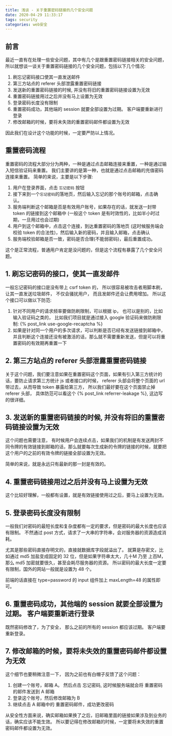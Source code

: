 ```yaml
---
title: 浅谈 - 关于重置密码链接的几个安全问题
date: 2020-04-29 11:33:17
tags: security
categories: web安全
---
```

## 前言
最近一直有在处理一些安全问题，其中有几个是跟重置密码链接相关的安全问题， 所以就想谈一谈关于重置密码链接的几个安全问题，包括以下几个情况:
1. 刷忘记密码接口使其一直发送邮件
2. 第三方站点的 referer 头部泄露重置密码链接
3. 发送新的重置密码链接的时候, 并没有将旧的重置密码链接设置为无效
4. 重置密码链接用过之后并没有马上设置为无效
5. 登录密码长度没有限制
6. 重置密码成功，其他端的 session 就要全部设置为过期。 客户端要重新进行登录
7. 修改邮箱的时候，要将未失效的重置密码邮件都设置为无效

因此我们在设计这个功能的时候，一定要严防以上情况。
<!--more-->
## 重置密码流程
重置密码的流程大部分分为两种，一种是通过点击邮箱连接来重置，一种是通过输入短信验证码来重置。 我们主要讲的是第一种，也就是通过点击邮箱的充值密码连接来重置。 简单的来说，主要是以下步骤:
1. 用户在登录界面，点击 `忘记密码` 按钮
2. 接下来到一个`忘记密码`的落地页，然后输入忘记的那个账号的邮箱，点击确认。
3. 服务端判断这个邮箱是否是有效用户账号，如果存在的话，就发送一封带 token 的链接到这个邮箱中 (一般这个 token 是有时效性的，比如半小时过期，一旦用过也会过期)
4. 用户到这个邮箱中，点击这个连接，到达重置密码的落地页 (这时候服务端会校验 token 的合法性)，然后输入新的密码，并且输入邮箱，点击确认
5. 服务端校验邮箱是否一致，密码是否合理(不能弱密码)，最后重置成功。

这个是正常流程，普通用户肯定是没问题的，但是这个流程有暴露了几个安全问题。

## 1. 刷忘记密码的接口，使其一直发邮件
一般忘记密码的接口是没有带上 csrf token 的， 所以很容易被攻击者用脚本刷， 让其一直发送垃圾邮件， 不仅会骚扰用户， 而且发邮件还会让费用增加。 所以这个接口可以做以下防范:
1. 针对不同用户的请求频率要做防刷限制，可以根据 ip， 也可以是别的，比如输入验证码之类的， 比如我们项目就是通过接入 google 验证码来做防刷限制: {% post_link use-google-recaptcha %}
2. 如果是针对同一个用户的多次请求，可以判断是否已经有发送链接到邮箱中，并且判断这个连接还没有被激活的话，那么就不需要重新发送，但是可以将重置密码的有效期再重置一下

## 2. 第三方站点的 referer 头部泄露重置密码链接
关于这个问题，我们要注意如果在重置密码这个页面，如果有引入第三方统计的话，要防止请求第三方统计 js 或者接口的时候， referer 头部会将整个页面的 url 带过去，从而导致 token 暴露给第三方， 所以我们最好要在这个页面禁止掉 referer 头部， 具体防范可以看这个 {% post_link referrer-leakage %}, 这边写的很详细。

## 3. 发送新的重置密码链接的时候, 并没有将旧的重置密码链接设置为无效
这个问题也需要注意， 有时候用户会连续点击，如果我们的机制是有发送两封不同令牌的有效链接到邮箱的话，那么就要每次生成新的令牌的链接的时候，就要把这个用户的之前的有效令牌的链接全部设置为无效。 

简单的来说，就是永远只有最新的那一封是有效的。

## 4. 重置密码链接用过之后并没有马上设置为无效
这个比较好理解，一般都有设置，就是有效链接使用过之后，要马上设置为无效。


## 5. 登录密码长度没有限制
一般我们对密码的最短长度和复杂度都有一定的要求，但是密码的最大长度也应该有限制。 不然通过 post 方式，请求了一大串的字符串，会对服务器的资源造成消耗。

尤其是那些密码直接存明文的，直接就数据库字段就溢出了。 就算是存密文，比如通过 md5 加盐变成固定的 32 位，但是如果字符串太大，几十M 乃至 上百M，那么 md5 加密就要很久，甚至会耗尽服务器的资源。 所以密码的最大长度一定要有限制，国外的网站一般就是设置为 48 个。

前端的话直接在 type=password 的 input 组件加上 maxLength=48 的属性即可。

## 6. 重置密码成功，其他端的 session 就要全部设置为过期。 客户端要重新进行登录
既然密码修改了，为了安全， 那么之前的所有的 session 都应该过期。 客户端要重新登录。

## 7. 修改邮箱的时候，要将未失效的重置密码邮件都设置为无效
这个细节也要稍微注意一下， 因为之前也有白帽子反馈了这个问题：
1. 创建一个账号，邮箱 A。 然后点击 忘记密码, 这时候服务端就会将 重置密码 的邮件发送到 A 邮箱
2. 登录这个账号，然后修改邮箱为 B
3. 继续点击 A 邮箱中的 重置密码邮件，成功更改密码

从安全性方面来说，确实邮箱如果换了之后，旧邮箱里面的链接如果涉及到业务的话，确实应该不能生效。 所以要记得在修改邮箱的时候，一定要将未失效的重置密码邮件都设置为无效。







